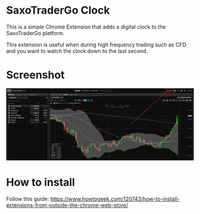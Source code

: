 # SaxoTraderGo Clock
This is a simple Chrome Extension that adds a digital clock to the SaxoTraderGo platform.

This extension is useful when during high frequency trading such as CFD and you want to watch the clock down to the last second.

# Screenshot
![screenshot](/screenshot.png)

# How to install
Follow this guide: https://www.howtogeek.com/120743/how-to-install-extensions-from-outside-the-chrome-web-store/

